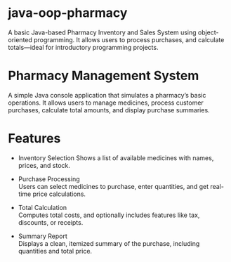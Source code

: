 # java-oop-pharmacy
A basic Java-based Pharmacy Inventory and Sales System using object-oriented programming. It allows users to process purchases, and calculate totals—ideal for introductory programming projects.

# Pharmacy Management System

A simple Java console application that simulates a pharmacy’s basic operations. It allows users to manage medicines, process customer purchases, calculate total amounts, and display purchase summaries.

# Features

- Inventory Selection
  Shows a list of available medicines with names, prices, and stock.

- Purchase Processing  
  Users can select medicines to purchase, enter quantities, and get real-time price calculations.

- Total Calculation  
  Computes total costs, and optionally includes features like tax, discounts, or receipts.

- Summary Report  
  Displays a clean, itemized summary of the purchase, including quantities and total price.


